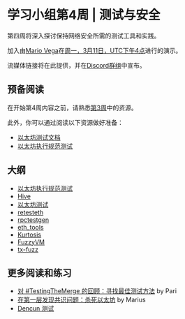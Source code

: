 # 学习小组第4周 | 测试与安全

第四周将深入探讨保持网络安全所需的测试工具和实践。

加入由[Mario Vega](https://github.com/marioevz)在[周一，3月11日，UTC下午4点](https://savvytime.com/converter/utc-to-germany-berlin-united-kingdom-london-ny-new-york-city-ca-san-francisco-china-shanghai-japan-tokyo-australia-sydney/mar-11-2024/4pm)进行的演示。

流媒体链接将在此提供，并在[Discord群组](https://discord.gg/epfsg)中宣布。

## 预备阅读

在开始第4周内容之前，请熟悉[第3周](/eps/week3.md)中的资源。

此外，你可以通过阅读以下资源做好准备：

- [以太坊测试文档](https://ethereum-tests.readthedocs.io/en/latest/)
- [以太坊执行规范测试](https://ethereum.github.io/execution-spec-tests)

## 大纲

- [以太坊执行规范测试](https://github.com/ethereum/execution-spec-tests)
- [Hive](https://github.com/ethereum/hive)
- [以太坊测试](https://github.com/ethereum/tests)
- [retesteth](https://github.com/ethereum/retesteth)
- [rpctestgen](https://github.com/lightclient/rpctestgen)
- [eth_tools](https://github.com/marioevz/eth_tools)
- [Kurtosis](https://github.com/kurtosis-tech/kurtosis)
- [FuzzyVM](https://github.com/MariusVanDerWijden/FuzzyVM)
- [tx-fuzz](https://github.com/MariusVanDerWijden/tx-fuzz)

## 更多阅读和练习

- [对 #TestingTheMerge 的回顾：寻找最佳测试方法](https://archive.devcon.org/archive/watch/6/quest-for-the-best-tests-a-retrospective-on-testingthemerge/?tab=YouTube) by Pari
- [在第一层发现共识问题：杀死以太坊](https://archive.devcon.org/archive/watch/6/killing-eth-finding-consensus-issues-on-layer-1/?tab=YouTube) by Marius
- [Dencun 测试](https://www.youtube.com/watch?v=88tZticGbTo)
